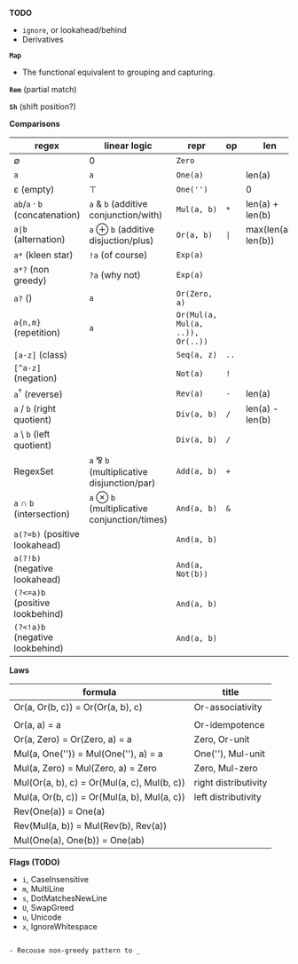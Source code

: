 **TODO**

- `ignore`, or lookahead/behind
- Derivatives

**`Map`**

- The functional equivalent to grouping and capturing. 

**`Rem`** (partial match)

**`Sh`** (shift position?)

**Comparisons**

| regex | linear logic | repr | op | len |
| - | - | - | - | - |
| ∅ | 0 | `Zero` | | |
| `a` | `a` | `One(a)` | | len(a) |
| ε (empty) | ⊤ | `One('')` | | 0 |
| `ab`/`a` · `b` (concatenation) | `a` & `b` (additive conjunction/with) | `Mul(a, b)` | `*` | len(a) + len(b) |
| `a\|b` (alternation) | `a` ⊕ `b` (additive disjuction/plus) | `Or(a, b)` | `\|` | max(len(a), len(b))
| `a*` (kleen star) | `!a` (of course) | `Exp(a)` | |
| `a*?` (non greedy) | `?a` (why not) | `Exp(a)` | |
| `a?` () | `a` | `Or(Zero, a)` | |
| `a{n,m}` (repetition) | `a` | `Or(Mul(a, Mul(a, ..)), Or(..))` | |
| `[a-z]` (class) | | `Seq(a, z)` | `..` | |
| `[^a-z]` (negation) | | `Not(a)` | `!` | |
| `a`<sup>†</sup> (reverse) | | `Rev(a)` | `-` | len(a) |
| `a` / `b` (right quotient) | | `Div(a, b)` | `/` | len(a) - len(b) |
| `a` \ `b` (left quotient) | | `Div(a, b)` | `/` | |
| RegexSet | `a` ⅋ `b` (multiplicative disjunction/par) | `Add(a, b)` | `+` | |
| `a` ∩ `b` (intersection) | `a` ⊗ `b` (multiplicative conjunction/times) | `And(a, b)` | `&` | |
| `a(?=b)` (positive lookahead) | | `And(a, b)` | | |
| `a(?!b)` (negative lookahead) | | `And(a, Not(b))` | | |
| `(?<=a)b` (positive lookbehind) | | `And(a, b)` | | |
| `(?<!a)b` (negative lookbehind) | | `And(a, b)` | | |

**Laws**

| formula | title |
| - | - |
| Or(a, Or(b, c)) = Or(Or(a, b), c) | Or-associativity |
| | |
| Or(a, a) = a | Or-idempotence |
| Or(a, Zero) = Or(Zero, a) = a | Zero, Or-unit |
| Mul(a, One('')) = Mul(One(''), a) = a | One(''), Mul-unit |
| Mul(a, Zero) = Mul(Zero, a) = Zero | Zero, Mul-zero |
| Mul(Or(a, b), c) = Or(Mul(a, c), Mul(b, c)) | right distributivity |
| Mul(a, Or(b, c)) = Or(Mul(a, b), Mul(a, c)) | left distributivity |
| Rev(One(a)) = One(a) | |
| Rev(Mul(a, b)) = Mul(Rev(b), Rev(a)) | |
| Mul(One(a), One(b)) = One(ab) | |

**Flags (TODO)**
- `i`, CaseInsensitive
- `m`, MultiLine
- `s`, DotMatchesNewLine
- `U`, SwapGreed
- `u`, Unicode
- `x`, IgnoreWhitespace
```

- Recouse non-greedy pattern to _
